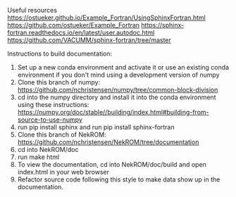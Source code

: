 Useful resources
https://ostueker.github.io/Example_Fortran/UsingSphinxFortran.html
https://github.com/ostueker/Example_Fortran
https://sphinx-fortran.readthedocs.io/en/latest/user.autodoc.html
https://github.com/VACUMM/sphinx-fortran/tree/master

Instructions to build documentation:
1. Set up a new conda environment and activate it or use an existing conda environment if you don't mind using a development version of numpy
2. Clone this branch of numpy: https://github.com/nchristensen/numpy/tree/common-block-division
3. cd into the numpy directory and install it into the conda environment using these instructions: https://numpy.org/doc/stable//building/index.html#building-from-source-to-use-numpy
4. run pip install sphinx and run pip install sphinx-fortran
5. Clone this branch of NekROM: https://github.com/nchristensen/NekROM/tree/documentation
6. cd into NekROM/doc
7. run make html
8. To view the documentation, cd into NekROM/doc/build and open index.html in your web browser
9. Refactor source code following this style to make data show up in the documentation. 
